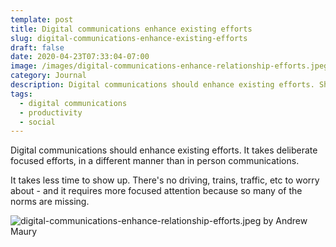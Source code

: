 ```yaml
---
template: post
title: Digital communications enhance existing efforts
slug: digital-communications-enhance-existing-efforts
draft: false
date: 2020-04-23T07:33:04-07:00
image: /images/digital-communications-enhance-relationship-efforts.jpeg
category: Journal
description: Digital communications should enhance existing efforts. Share projects, thoughts, ideas with existing networks in the right manner.
tags:
  - digital communications
  - productivity
  - social
---
```

Digital communications should enhance existing efforts. It takes deliberate focused efforts, in a different manner than in person communications.

It takes less time to show up. There's no driving, trains, traffic, etc to worry about - and it requires more focused attention because so many of the norms are missing.

![digital-communications-enhance-relationship-efforts.jpeg by Andrew Maury](/images/digital-communications-enhance-relationship-efforts.jpeg)
